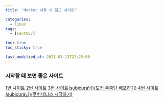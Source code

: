 ```yaml
---
title: "docker 시작 시 참고 사이트"

categories:
  - linux
tags:
  - [CentOS7]

toc: true
toc_sticky: true

last_modified_at: 2021-01-12T22:25:00
---
```


### 시작할 때 보면 좋은 사이트

[1번 사이트](https://www.44bits.io/ko/post/easy-deploy-with-docker)
[2번 사이트](https://www.44bits.io/ko/post/almost-perfect-development-environment-with-docker-and-docker-compose)
[3번 사이트(subicura님)(도커 무중단 배포하기)](https://subicura.com/2016/06/07/zero-downtime-docker-deployment.html)
[4번 사이트(subicura님)(쿠버네티스 시작하기)](https://subicura.com/2019/05/19/kubernetes-basic-1.html)
